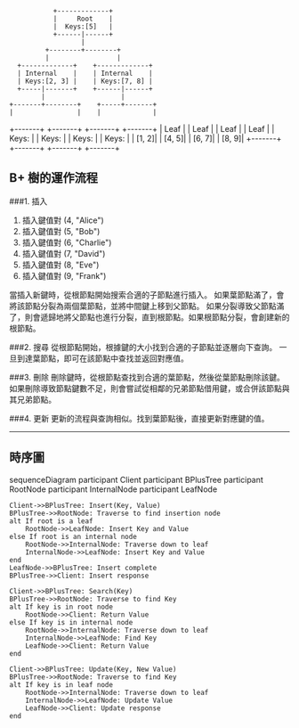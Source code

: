                +-------------+
               |     Root    |
               |  Keys:[5]   |
               +------|------+
                      |
             +--------+--------+
             |                 |
      +-------------+    +-------------+
      | Internal    |    | Internal    |
      | Keys:[2, 3] |    | Keys:[7, 8] |
      +-----|-------+    +------|------+
            |                   |
    +-------+--------+    +-----+-------+
    |                |    |             |

+-------+ +-------+ +-------+ +-------+
| Leaf | | Leaf | | Leaf | | Leaf |
| Keys: | | Keys: | | Keys: | | Keys: |
| [1, 2]| | [4, 5]| | [6, 7]| | [8, 9]|
+-------+ +-------+ +-------+ +-------+

## B+ 樹的運作流程

###1. 插入

1. 插入鍵值對 (4, "Alice")
2. 插入鍵值對 (5, "Bob")
3. 插入鍵值對 (6, "Charlie")
4. 插入鍵值對 (7, "David")
5. 插入鍵值對 (8, "Eve")
6. 插入鍵值對 (9, "Frank")

當插入新鍵時，從根節點開始搜索合適的子節點進行插入。
如果葉節點滿了，會將該節點分裂為兩個葉節點，並將中間鍵上移到父節點。
如果分裂導致父節點滿了，則會遞歸地將父節點也進行分裂，直到根節點。如果根節點分裂，會創建新的根節點。

###2. 搜尋
從根節點開始，根據鍵的大小找到合適的子節點並逐層向下查詢。
一旦到達葉節點，即可在該節點中查找並返回對應值。

###3. 刪除
刪除鍵時，從根節點查找到合適的葉節點，然後從葉節點刪除該鍵。
如果刪除導致節點鍵數不足，則會嘗試從相鄰的兄弟節點借用鍵，或合併該節點與其兄弟節點。

###4. 更新
更新的流程與查詢相似。找到葉節點後，直接更新對應鍵的值。

---

## 時序圖

sequenceDiagram
participant Client
participant BPlusTree
participant RootNode
participant InternalNode
participant LeafNode

    Client->>BPlusTree: Insert(Key, Value)
    BPlusTree->>RootNode: Traverse to find insertion node
    alt If root is a leaf
        RootNode->>LeafNode: Insert Key and Value
    else If root is an internal node
        RootNode->>InternalNode: Traverse down to leaf
        InternalNode->>LeafNode: Insert Key and Value
    end
    LeafNode->>BPlusTree: Insert complete
    BPlusTree->>Client: Insert response

    Client->>BPlusTree: Search(Key)
    BPlusTree->>RootNode: Traverse to find Key
    alt If key is in root node
        RootNode->>Client: Return Value
    else If key is in internal node
        RootNode->>InternalNode: Traverse down to leaf
        InternalNode->>LeafNode: Find Key
        LeafNode->>Client: Return Value
    end

    Client->>BPlusTree: Update(Key, New Value)
    BPlusTree->>RootNode: Traverse to find Key
    alt If key is in leaf node
        RootNode->>InternalNode: Traverse down to leaf
        InternalNode->>LeafNode: Update Value
        LeafNode->>Client: Update response
    end
